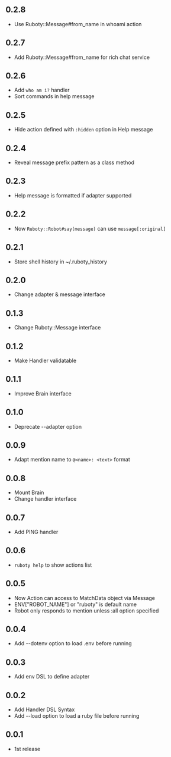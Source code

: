 ## 0.2.8
* Use Ruboty::Message#from_name in whoami action

## 0.2.7
* Add Ruboty::Message#from_name for rich chat service

## 0.2.6
* Add `who am i?` handler
* Sort commands in help message

## 0.2.5
* Hide action defined with `:hidden` option in Help message

## 0.2.4
* Reveal message prefix pattern as a class method

## 0.2.3
* Help message is formatted if adapter supported

## 0.2.2
* Now `Ruboty::Robot#say(message)` can use `message[:original]`

## 0.2.1
* Store shell history in ~/.ruboty_history

## 0.2.0
* Change adapter & message interface

## 0.1.3
* Change Ruboty::Message interface

## 0.1.2
* Make Handler validatable

## 0.1.1
* Improve Brain interface

## 0.1.0
* Deprecate --adapter option

## 0.0.9
* Adapt mention name to `@<name>: <text>` format

## 0.0.8
* Mount Brain
* Change handler interface

## 0.0.7
* Add PING handler

## 0.0.6
* `ruboty help` to show actions list

## 0.0.5
* Now Action can access to MatchData object via Message
* ENV["ROBOT_NAME"] or "ruboty" is default name
* Robot only responds to mention unless :all option specified

## 0.0.4
* Add --dotenv option to load .env before running

## 0.0.3
* Add env DSL to define adapter

## 0.0.2
* Add Handler DSL Syntax
* Add --load option to load a ruby file before running

## 0.0.1
* 1st release
